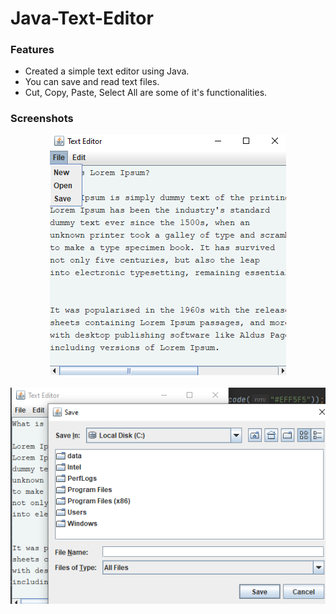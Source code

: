 # Java-Text-Editor


<h3>Features</h3>
 <ul>
  <li>Created a simple text editor using Java.</li>
  <li>You can save and read text files.</li>
  <li>Cut, Copy, Paste, Select All are some of it's functionalities.</li>
 </ul>


<h3>Screenshots</h3>
 <p align="center">
  <img src="/images/s1.png" title="Application" alt="Application">
  <br><br>
  <img src="/images/s2.png"title="Saving File" alt="Saving File">
 </p>
